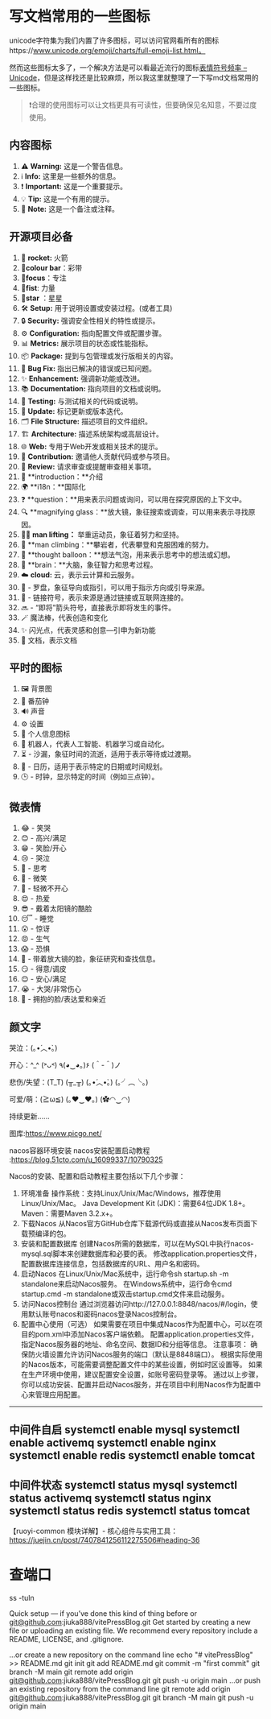 # 写文档常用的一些图标

unicode字符集为我们内置了许多图标，可以访问官网看所有的图标https://www.unicode.org/emoji/charts/full-emoji-list.html。

然而这些图标太多了，一个解决方法是可以看最近流行的图标[表情符号频率 – Unicode](https://home.unicode.org/emoji/emoji-frequency/)，但是这样找还是比较麻烦，所以我这里就整理了一下写md文档常用的一些图标。

> ❗合理的使用图标可以让文档更具有可读性，但要确保见名知意，不要过度使用。

## 内容图标

1. ⚠️ **Warning:** 这是一个警告信息。
2. ℹ️ **Info:** 这里是一些额外的信息。
3. ❗ **Important:** 这是一个重要提示。
4. 💡 **Tip:** 这是一个有用的提示。
5. 📝 **Note:** 这是一个备注或注释。

## 开源项目必备

1. 🚀 **rocket:** 火箭
2. 🎉**colour bar**：彩带
3. 🎯**focus**：专注
4. 💪**fist**: 力量
5. 🌟**star** ：星星
6. 🛠️ **Setup:** 用于说明设置或安装过程。(或者工具)
7. 🔒 **Security:** 强调安全性相关的特性或提示。
8. ⚙️ **Configuration:** 指向配置文件或配置步骤。
9. 📊 **Metrics:** 展示项目的状态或性能指标。
10. 📦 **Package:** 提到与包管理或发行版相关的内容。
11. 🐛 **Bug Fix:** 指出已解决的错误或已知问题。
12. ✨ **Enhancement:** 强调新功能或改进。
13. 📚 **Documentation:** 指向项目的文档或说明。
14. 🧪 **Testing:** 与测试相关的代码或说明。
15. 🔄 **Update:** 标记更新或版本迭代。
16. 🗂️ **File Structure:** 描述项目的文件组织。
17. 🏗️ **Architecture:** 描述系统架构或高层设计。
18. 🌐 **Web:** 专用于Web开发或相关技术的提示。
19. 🤝 **Contribution:** 邀请他人贡献代码或参与项目。
20. 👀 **Review:** 请求审查或提醒审查相关事项。
21. 📘 **introduction：**介绍
22. 🌍 **i18n：**国际化
23. ❓ **question：**用来表示问题或询问，可以用在探究原因的上下文中。
24. 🔍  **magnifying glass：**放大镜，象征搜索或调查，可以用来表示寻找原因。
25. 🏋️‍♂️ **man lifting：** 举重运动员，象征着努力和坚持。
26. 🧗 **man climbing：**攀岩者，代表攀登和克服困难的努力。
27. 💭 **thought balloon：**想法气泡，用来表示思考中的想法或幻想。
28. 🧠 **brain：**大脑，象征智力和思考过程。
29. ☁️ **cloud:** 云，表示云计算和云服务。
30. 🧭 - 罗盘，象征导向或指引，可以用于指示方向或引导来源。
31. 🔗 - 链接符号，表示来源是通过链接或互联网连接的。
32. 🔜 - “即将”箭头符号，直接表示即将发生的事件。
33. 🪄  魔法棒，代表创造和变化
34. ✨ 闪光点，代表灵感和创意—引申为新功能
35. 📄 文档，表示文档

## 平时的图标

1. 🖼️  背景图
2. 🍅  番茄钟
3. 🔊  声音
4. ⚙️  设置
5. **👤**  个人信息图标
6. 🤖  机器人，代表人工智能、机器学习或自动化。
7. ⏳ - 沙漏，象征时间的流逝，适用于表示等待或过渡期。
8. 📅 - 日历，适用于表示特定的日期或时间规划。
9. 🕒 - 时钟，显示特定的时间（例如三点钟）。

## 微表情

1. 😂 - 笑哭 
2. 😊 - 高兴/满足
3. 😁 - 笑脸/开心
4. 😢 - 哭泣
5. 🤔 - 思考
6. 🙂 - 微笑
7. 🙁 - 轻微不开心
8. 😍 - 热爱
9. 😎 - 戴着太阳镜的酷脸
10. 😴 - 睡觉
11. 😮 - 惊讶
12. 😡 - 生气
13. 😱 - 恐惧
14. 🧐 - 带着放大镜的脸，象征研究和查找信息。
15. 😏 - 得意/调皮
16. 😌 - 安心/满足
17. 😭 - 大哭/非常伤心
18. 🥰 - 拥抱的脸/表达爱和亲近

## 颜文字

哭泣：(｡•́︿•̀｡)

开心：\^_^     (˃ᴗ˂)		٩(◕‿◕｡)۶	(＾-＾)ノ

悲伤/失望：(T_T) 		(╥_╥)	 (｡•́︿•̀｡)	(｡╯︵╰｡)

可爱/萌：(≧ω≦)		(｡♥‿♥｡)		(✿◠‿◠)



持续更新......

图库:https://www.picgo.net/





nacos容器环境安装 nacos安装配置启动教程 :https://blog.51cto.com/u_16099337/10790325

‌Nacos的安装、配置和启动教程主要包括以下几个步骤：

1. 环境准备
‌操作系统‌：支持‌Linux/‌Unix/‌Mac/‌Windows，推荐使用Linux/Unix/Mac。
‌Java Development Kit (JDK)‌：需要64位JDK 1.8+。
‌Maven‌：需要Maven 3.2.x+。
2. 下载Nacos
从Nacos官方GitHub仓库下载源代码或直接从Nacos发布页面下载预编译的包。
3. 安装和配置数据库
创建Nacos所需的数据库，可以在MySQL中执行nacos-mysql.sql脚本来创建数据库和必要的表。
修改application.properties文件，配置数据库连接信息，包括数据库的URL、用户名和密码。
4. 启动Nacos
在Linux/Unix/Mac系统中，运行命令sh startup.sh -m standalone来启动Nacos服务。
在Windows系统中，运行命令cmd startup.cmd -m standalone或双击startup.cmd文件来启动服务。
5. 访问Nacos控制台
通过浏览器访问http://127.0.0.1:8848/nacos/#/login，使用默认账号nacos和密码nacos登录Nacos控制台。
6. 配置中心使用（可选）
如果需要在项目中集成Nacos作为配置中心，可以在项目的pom.xml中添加Nacos客户端依赖。
配置application.properties文件，指定Nacos服务器的地址、命名空间、数据ID和分组等信息。
注意事项：
确保防火墙设置允许访问Nacos服务的端口（默认是8848端口）。
根据实际使用的Nacos版本，可能需要调整配置文件中的某些设置，例如时区设置等。
如果在生产环境中使用，建议配置安全设置，如账号密码登录等。
通过以上步骤，你可以成功安装、配置并启动Nacos服务，并在项目中利用Nacos作为配置中心来管理应用配置。




-------------------------------------
中间件自启
systemctl enable mysql
systemctl enable activemq
systemctl enable nginx
systemctl enable redis 
systemctl enable tomcat
-------------------------------------
中间件状态
systemctl status mysql
systemctl status activemq
systemctl status nginx
systemctl status redis 
systemctl status tomcat
-------------------------------------

【ruoyi-common 模块详解】- 核心组件与实用工具：https://juejin.cn/post/7407841256112275506#heading-36

# 查端口
ss -tuln

Quick setup — if you’ve done this kind of thing before
or	
git@github.com:jiuka888/vitePressBlog.git
Get started by creating a new file or uploading an existing file. We recommend every repository include a README, LICENSE, and .gitignore.

…or create a new repository on the command line
echo "# vitePressBlog" >> README.md
git init
git add README.md
git commit -m "first commit"
git branch -M main
git remote add origin git@github.com:jiuka888/vitePressBlog.git
git push -u origin main
…or push an existing repository from the command line
git remote add origin git@github.com:jiuka888/vitePressBlog.git
git branch -M main
git push -u origin main